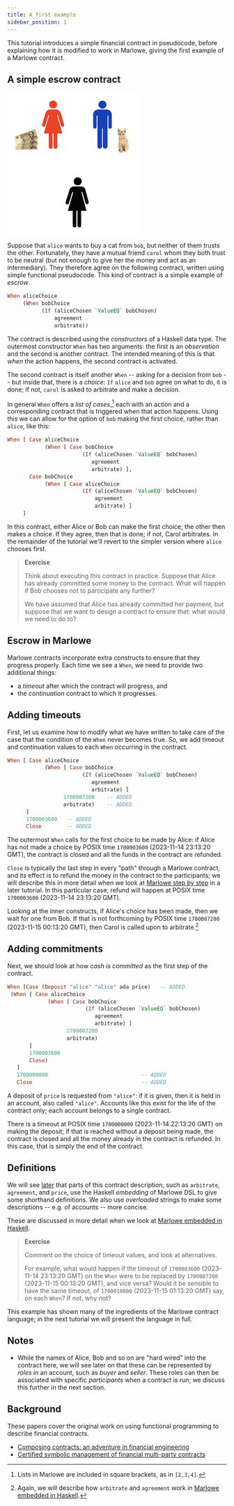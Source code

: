 ```yaml
---
title: A first example
sidebar_position: 1
---
```


This tutorial introduces a simple financial contract in pseudocode,
before explaining how it is modified to work in Marlowe, giving the
first example of a Marlowe contract.

## A simple escrow contract

![Escrow](images/escrow.png)

Suppose that `alice` wants to buy a cat from `bob`, but neither of them
trusts the other. Fortunately, they have a mutual friend `carol` whom
they both trust to be neutral (but not enough to give her the money and
act as an intermediary). They therefore agree on the following contract,
written using simple functional pseudocode. This kind of contract is a
simple example of *escrow*.

``` haskell
When aliceChoice
     (When bobChoice
           (If (aliceChosen `ValueEQ` bobChosen)
               agreement
               arbitrate))
```

The contract is described using the *constructors* of a Haskell data
type. The outermost constructor `When` has two arguments: the first is
an *observation* and the second is another contract. The intended
meaning of this is that *when* the action happens, the second contract
is activated.

The second contract is itself another `When` -- asking for a decision
from `bob` -- but inside that, there is a *choice*: `If` `alice` and
`bob` agree on what to do, it is done; if not, `carol` is asked to
arbitrate and make a decision.

In general `When` offers a *list of cases*,[^1] each with an action and
a corresponding contract that is triggered when that action happens.
Using this we can allow for the option of `bob` making the first choice,
rather than `alice`, like this:

``` haskell
When [ Case aliceChoice
            (When [ Case bobChoice
                        (If (aliceChosen `ValueEQ` bobChosen)
                           agreement
                           arbitrate) ],
       Case bobChoice
            (When [ Case aliceChoice
                        (If (aliceChosen `ValueEQ` bobChosen)
                            agreement
                            arbitrate) ]
     ]
```

In this contract, either Alice or Bob can make the first choice; the
other then makes a choice. If they agree, then that is done; if not,
Carol arbitrates. In the remainder of the tutorial we\'ll revert to the
simpler version where `alice` chooses first.

> **Exercise**
>
> Think about executing this contract in practice. Suppose that Alice
> has already committed some money to the contract. What will happen if
> Bob chooses not to participate any further?
>
> We have assumed that Alice has already committed her payment, but
> suppose that we want to design a contract to ensure that: what would
> we need to do to?

## Escrow in Marlowe

Marlowe contracts incorporate extra constructs to ensure that they
progress properly. Each time we see a `When`, we need to provide two
additional things:

-   a *timeout* after which the contract will progress, and
-   the *continuation* contract to which it progresses.

## Adding timeouts

First, let us examine how to modify what we have written to take care of
the case that the condition of the `When` never becomes true. So, we add
timeout and continuation values to each `When` occurring in the
contract.

``` haskell
When [ Case aliceChoice
            (When [ Case bobChoice
                        (If (aliceChosen `ValueEQ` bobChosen)
                           agreement
                           arbitrate) ]
                  1700007200    -- ADDED
                  arbitrate)    -- ADDED
      ]
      1700003600   -- ADDED
      Close        -- ADDED
```

The outermost `When` calls for the first choice to be made by Alice: if
Alice has not made a choice by POSIX time `1700003600` (2023-11-14
23:13:20 GMT), the contract is closed and all the funds in the contract
are refunded.

`Close` is typically the last step in every "path" through a Marlowe
contract, and its effect is to refund the money in the contract to the
participants; we will describe this in more detail when we look at 
[Marlowe step by step](marlowe-step-by-step.md) in a later tutorial. 
In this particular case, refund will happen at POSIX time `1700003600` 
(2023-11-14 23:13:20 GMT).

Looking at the inner constructs, if Alice\'s choice has been made, then
we wait for one from Bob. If that is not forthcoming by POSIX time
`1700007200` (2023-11-15 00:13:20 GMT), then Carol is called upon to
arbitrate.[^2]

## Adding commitments

Next, we should look at how *cash is committed* as the first step of the
contract.

``` haskell
When [Case (Deposit "alice" "alice" ada price)   -- ADDED
 (When [ Case aliceChoice
             (When [ Case bobChoice
                         (If (aliceChosen `ValueEQ` bobChosen)
                            agreement
                            arbitrate) ]
                   1700007200
                   arbitrate)
       ]
       1700003600
       Close)
   ]
   1700000000                              -- ADDED
   Close                                   -- ADDED
```

A deposit of `price` is requested from `"alice"`: if it is given, then
it is held in an account, also called `"alice"`. Accounts like this
exist for the life of the contract only; each account belongs to a
single contract.

There is a timeout at POSIX time `1700000000` (2023-11-14 22:13:20 GMT)
on making the deposit; if that is reached without a deposit being made,
the contract is closed and all the money already in the contract is
refunded. In this case, that is simply the end of the contract.

## Definitions

We will see [later](embedded-marlowe.md) that parts of this contract description, 
such as `arbitrate`, `agreement`, and `price`, use the Haskell *embedding* of Marlowe DSL to
give some shorthand definitions. We also use *overloaded* strings to
make some descriptions -- e.g. of accounts -- more concise.

These are discussed in more detail when we look at [Marlowe embedded in Haskell](embedded-marlowe.md).

> **Exercise**
>
> Comment on the choice of timeout values, and look at alternatives.
>
> For example, what would happen if the timeout of `1700003600`
> (2023-11-14 23:13:20 GMT) on the `When` were to be replaced by
> `1700007200` (2023-11-15 00:13:20 GMT), and vice versa? Would it be
> sensible to have the same timeout, of `1700010800` (2023-11-15
> 01:13:20 GMT) say, on each `When`? If not, why not?

This example has shown many of the ingredients of the Marlowe contract
language; in the next tutorial we will present the language in full.

## Notes

-   While the names of Alice, Bob and so on are "hard wired" into the
    contract here, we will see later on that these can be represented by
    *roles* in an account, such as *buyer* and *seller*. These roles can
    then be associated with specific *participants* when a contract is
    run; we discuss this further in the next section.

## Background

These papers cover the original work on using functional programming to
describe financial contracts.

-   [Composing contracts: an adventure in financial
    engineering](https://www.microsoft.com/en-us/research/publication/composing-contracts-an-adventure-in-financial-engineering/)
-   [Certified symbolic management of financial multi-party
    contracts](https://dl.acm.org/citation.cfm?id=2784747)

[^1]: Lists in Marlowe are included in square brackets, as in `[2,3,4]`.

[^2]: Again, we will describe how `arbitrate` and `agreement` work in
    [Marlowe embedded in Haskell](embedded-marlowe.md).
